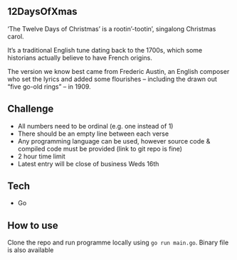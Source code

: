 ## 12DaysOfXmas

‘The Twelve Days of Christmas’ is a rootin’-tootin’, singalong Christmas carol.

It’s a traditional English tune dating back to the 1700s, which some historians actually believe to have French origins.

The version we know best came from Frederic Austin, an English composer who set the lyrics and added some flourishes – including the drawn out “five go-old rings” – in 1909.

## Challenge 

- All numbers need to be ordinal (e.g. one instead of 1)
- There should be an empty line between each verse
-	Any programming language can be used, however source code & compiled code must be provided (link to git repo is fine)
-	2 hour time limit
-	Latest entry will be close of business Weds 16th

## Tech

- Go

## How to use

Clone the repo and run programme locally using `go run main.go`. Binary file is also available